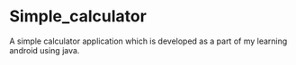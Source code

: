 # Simple_calculator
A simple calculator application which is developed as a part of my learning android using java.
